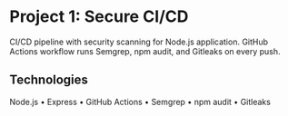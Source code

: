 # Project 1: Secure CI/CD

CI/CD pipeline with security scanning for Node.js application. GitHub Actions workflow runs Semgrep, npm audit, and Gitleaks on every push.

## Technologies

Node.js • Express • GitHub Actions • Semgrep • npm audit • Gitleaks